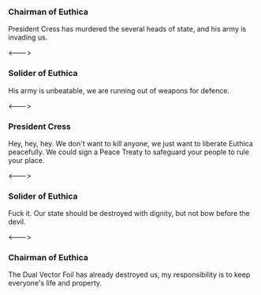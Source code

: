 ### Chairman of Euthica

President Cress has murdered the several heads of state, and his army is invading us. 

<--->

### Solider of Euthica

<!-- __ALIGN_RIGHT__ -->

His army is unbeatable, we are running out of weapons for defence.

<--->

### President Cress

Hey, hey, hey. We don't want to kill anyone, we just want to liberate Euthica peacefully. We could sign a Peace Treaty to safeguard your people to rule your place.

<--->

### Solider of Euthica

<!-- __ALIGN_RIGHT__ -->

Fuck it. Our state should be destroyed with dignity, but not bow before the devil.

<--->

### Chairman of Euthica

The Dual Vector Foil has already destroyed us, my responsibility is to keep everyone's life and property.
